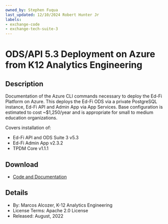 ```yaml
---
owned_by: Stephen Fuqua
last_updated: 12/10/2024 Robert Hunter Jr
labels:
- exchange-code
- exchange-tech-suite-3
---
```


# ODS/API 5.3 Deployment on Azure from K12 Analytics Engineering

## Description

Documentation of the Azure CLI commands necessary to deploy the Ed-Fi Platform on Azure. This deploys the Ed-Fi ODS via a private PostgreSQL instance, Ed-Fi API and Admin App via App Services. Base configuration is estimated to cost ~$1,250/year and is appropriate for small to medium education organizations.

Covers installation of:

* Ed-Fi API and ODS Suite 3 v5.3
* Ed-Fi Admin App v2.3.2
* TPDM Core v1.1.1

## Download

* [Code and Documentation](https://github.com/K12-Analytics-Engineering/edfi-on-azure)

## Details

* By: Marcos Alcozer, K-12 Analytics Engineering
* License Terms: Apache 2.0 License
* Released: August, 2022
